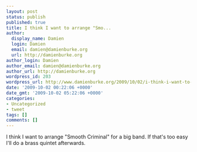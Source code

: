 ```yaml
---
layout: post
status: publish
published: true
title: I think I want to arrange "Smo...
author:
  display_name: Damien
  login: Damien
  email: damien@damienburke.org
  url: http://damienburke.org
author_login: Damien
author_email: damien@damienburke.org
author_url: http://damienburke.org
wordpress_id: 203
wordpress_url: http://www.damienburke.org/2009/10/02/i-think-i-want-to-arrange-smo/
date: '2009-10-02 00:22:06 +0000'
date_gmt: '2009-10-02 05:22:06 +0000'
categories:
- Uncategorized
- tweet
tags: []
comments: []
---
```

<p>I think I want to arrange "Smooth Criminal" for a big band. If that's too easy I'll do a brass quintet afterwards.</p>
